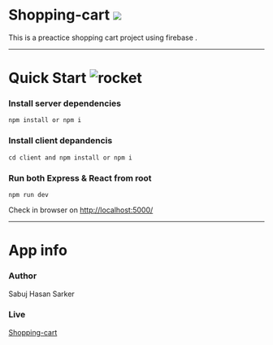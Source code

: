 
# Shopping-cart  [<img  src="https://img.shields.io/badge/%20Shopping%20Cart -Live-brightgreen"/>](https://sabujhasansarker.github.io/shopping-cart/)

This is a preactice shopping cart project using firebase .


---
# Quick Start  ![rocket](https://github.githubassets.com/images/icons/emoji/unicode/1f680.png)


### Install server dependencies

    npm install or npm i
    
### Install client depandencis

    cd client and npm install or npm i
### Run both Express & React from root

    npm run dev
    
Check in browser on [http://localhost:5000/](http://localhost:5000/)

---
# App info

### Author
Sabuj Hasan Sarker
### Live 
[Shopping-cart](https://sabujhasansarker.github.io/shopping-cart/)
